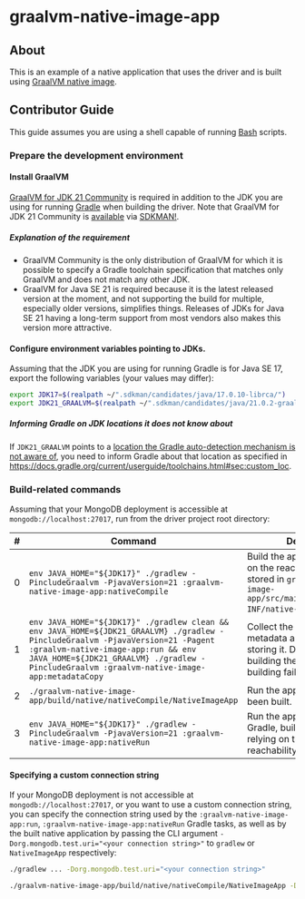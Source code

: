 # graalvm-native-image-app

## About
This is an example of a native application that uses the driver and is built using
[GraalVM native image](https://www.graalvm.org/latest/reference-manual/native-image/).

## Contributor Guide

This guide assumes you are using a shell capable of running [Bash](https://www.gnu.org/software/bash/) scripts.

### Prepare the development environment

#### Install GraalVM

[GraalVM for JDK 21 Community](https://github.com/graalvm/graalvm-ce-builds/releases/tag/jdk-21.0.2) is required
in addition to the JDK you are using for running [Gradle](https://gradle.org/) when building the driver.
Note that GraalVM for JDK 21 Community is [available](https://sdkman.io/jdks#graalce) via [SDKMAN!](https://sdkman.io/).

##### Explanation of the requirement

* GraalVM Community is the only distribution of GraalVM for which it is possible to
  specify a Gradle toolchain specification that matches only GraalVM
  and does not match any other JDK.
* GraalVM for Java SE 21 is required because it is the latest released version at the moment,
  and not supporting the build for multiple, especially older versions, simplifies things.
  Releases of JDKs for Java SE 21 having a long-term support from most vendors
  also makes this version more attractive.  

#### Configure environment variables pointing to JDKs.

Assuming that the JDK you are using for running Gradle is for Java SE 17, export the following variables
(your values may differ):

```bash
export JDK17=$(realpath ~/".sdkman/candidates/java/17.0.10-librca/")
export JDK21_GRAALVM=$(realpath ~/".sdkman/candidates/java/21.0.2-graalce/")
```

##### Informing Gradle on JDK locations it does not know about

If `JDK21_GRAALVM` points to a
[location the Gradle auto-detection mechanism is not aware of](https://docs.gradle.org/current/userguide/toolchains.html#sec:auto_detection),
you need to inform Gradle about that location as specified in https://docs.gradle.org/current/userguide/toolchains.html#sec:custom_loc.

### Build-related commands

Assuming that your MongoDB deployment is accessible at `mongodb://localhost:27017`,
run from the driver project root directory:

| &#x23; | Command                                                                                                                                                                                                                                                            | Description                                                                                                                                   |
|--------|--------------------------------------------------------------------------------------------------------------------------------------------------------------------------------------------------------------------------------------------------------------------|-----------------------------------------------------------------------------------------------------------------------------------------------|
| 0      | `env JAVA_HOME="${JDK17}" ./gradlew -PincludeGraalvm -PjavaVersion=21 :graalvm-native-image-app:nativeCompile`                                                                                                                                                     | Build the application relying on the reachability metadata stored in `graalvm-native-image-app/src/main/resources/META-INF/native-image`.     |
| 1      | `env JAVA_HOME="${JDK17}" ./gradlew clean && env JAVA_HOME=${JDK21_GRAALVM} ./gradlew -PincludeGraalvm -PjavaVersion=21 -Pagent :graalvm-native-image-app:run && env JAVA_HOME=${JDK21_GRAALVM} ./gradlew -PincludeGraalvm :graalvm-native-image-app:metadataCopy` | Collect the reachability metadata and update the files storing it. Do this before building the application only if building fails otherwise.  |
| 2      | `./graalvm-native-image-app/build/native/nativeCompile/NativeImageApp`                                                                                                                                                                                             | Run the application that has been built.                                                                                                      |
| 3      | `env JAVA_HOME="${JDK17}" ./gradlew -PincludeGraalvm -PjavaVersion=21 :graalvm-native-image-app:nativeRun`                                                                                                                                                         | Run the application using Gradle, build it if necessary relying on the stored reachability metadata.                                          |

#### Specifying a custom connection string

If your MongoDB deployment is not accessible at `mongodb://localhost:27017`,
or you want to use a custom connection string,
you can specify the connection string used by the `:graalvm-native-image-app:run`, `:graalvm-native-image-app:nativeRun`
Gradle tasks, as well as by the built native application by passing the CLI argument
`-Dorg.mongodb.test.uri="<your connection string>"` to `gradlew` or `NativeImageApp` respectively:

```bash
./gradlew ... -Dorg.mongodb.test.uri="<your connection string>"
```

```bash
./graalvm-native-image-app/build/native/nativeCompile/NativeImageApp -Dorg.mongodb.test.uri="<your connection string>"
```

